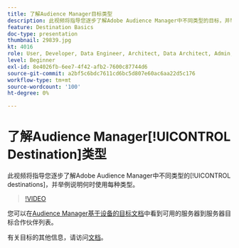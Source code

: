 ```yaml
---
title: 了解Audience Manager目标类型
description: 此视频将指导您逐步了解Adobe Audience Manager中不同类型的目标，并举例说明何时使用每个目标。
feature: Destination Basics
doc-type: presentation
thumbnail: 29839.jpg
kt: 4016
role: User, Developer, Data Engineer, Architect, Data Architect, Admin, Leader
level: Beginner
exl-id: 8e4026fb-6ee7-4f42-afb2-7600c87744d6
source-git-commit: a2bf5c6bdc7611cd6bc5d807e60ac6aa22d5c176
workflow-type: tm+mt
source-wordcount: '100'
ht-degree: 0%

---
```


# 了解Audience Manager[!UICONTROL Destination]类型

此视频将指导您逐步了解Adobe Audience Manager中不同类型的[!UICONTROL destinations]，并举例说明何时使用每种类型。

>[!VIDEO](https://video.tv.adobe.com/v/29839/?quality=12)

您可以在[Audience Manager基于设备的目标文档](https://experienceleague.adobe.com/docs/audience-manager/user-guide/features/destinations/device-based/device-based-destinations-list.html)中看到可用的服务器到服务器目标合作伙伴列表。

有关目标的其他信息，请访问[文档](https://experienceleague.adobe.com/docs/audience-manager/user-guide/features/destinations/destinations.html)。
